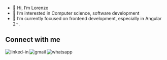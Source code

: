 - 👋 Hi, I’m Lorenzo
- 👀 I’m interested in Computer science, software development 
- 🌱 I’m currently focused on frontend development, especially in Angular 2+.
  
## Connect with me
[<img align="left" alt="linked-in" title="Linkedin Profile" src="https://img.shields.io/badge/linkedin-%230077B5.svg?&style=for-the-badge&logo=linkedin&logoColor=white" />](https://www.linkedin.com/in/lorenzodelgaudio/)

[<img align="left" alt="gmail"  title="laenza98@gmail.com" src="https://img.shields.io/badge/Gmail-D14836?style=for-the-badge&logo=gmail&logoColor=white" />](https://mailto:laenza98@gmail.com)

[<img align="left" alt="whatsapp" title="+393393319673" src="https://img.shields.io/badge/WhatsApp-25D366?style=for-the-badge&logo=whatsapp&logoColor=white" />](https://wa.me/+393393319673)




<!---
delgalaenza/delgalaenza is a ✨ special ✨ repository because its `README.md` (this file) appears on your GitHub profile.
You can click the Preview link to take a look at your changes.
--->
